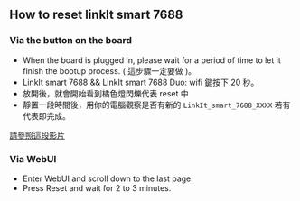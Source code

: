 ## How to reset linkIt smart 7688

### Via the button on the board
* When the board is plugged in, please wait for a period of time to let it finish the bootup process. ( 這步驟一定要做 )。
* LinkIt smart 7688 && LinkIt smart 7688 Duo: wifi 鍵按下 20 秒。
* 放開後，就會開始看到橘色燈閃爍代表 reset 中
* 靜置一段時間後，用你的電腦觀察是否有新的 `LinkIt_smart_7688_XXXX` 若有代表即完成。

[請參照這段影片](https://www.youtube.com/watch?v=tajIyls6Axw)

### Via WebUI
* Enter WebUI and scroll down to the last page.
* Press Reset and wait for 2 to 3 minutes. 